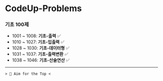 ﻿# CodeUp-Problems

### 기초 100제
+ 1001 ~ 1008: **기초-출력** ✅
+ 1010 ~ 1027: **기초-입출력** ✅
+ 1028 ~ 1030: **기초-데이터형** ✅
+ 1031 ~ 1037: **기초-출력변환** ✅
+ 1038 ~ 1046: **기초-산술연산** ✅

---
```
> 💯 Aim for the Top <
```